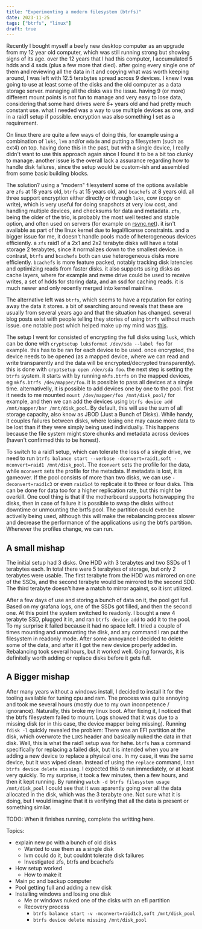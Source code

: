```yaml
---
title: "Experimenting a modern filesystem (btrfs)"
date: 2023-11-25
tags: ["btrfs", "linux"]
draft: true
---
```


Recently I bought myself a beefy new desktop computer as an upgrade from my 12
year old computer, which was still running strong but showing signs of its age.
over the 12 years that I had this computer, I accumulated 5 hdds and 4 ssds
(plus a few more that died). after going every single one of them and reviewing
all the data in it and copying what was worth keeping around, I was left with
12.5 terabytes spread across 9 devices. I knew I was going to use at least some
of the disks and the old computer as a data storage server. managing all the
disks was the issue. having 9 (or more) different mount points is not fun to
manage and very easy to lose data, considering that some hard drives were 8+
years old and had pretty much constant use. what I needed was a way to use
multiple devices as one, and in a raid1 setup if possible. encryption was also
something I set as a requirement.

On linux there are quite a few ways of doing this, for example using a
combination of `luks`, `lvm` and/or `mdadm` and putting a filesystem (such as
ext4) on top. having done this in the past, but with a single device, I really
didn't want to use this approach again since I found it to be a bit too clunky
to manage. another issue is the overall lack a assurance regarding how to
handle disk failures, since the setup would be custom-ish and assembled from
some basic building blocks.

The solution? using a "modern" filesystem! some of the options available are
`zfs` at 18 years old, `btrfs` at 15 years old, and `bcachefs` at 8 years old.
all three support encryption either directly or through `luks`, cow (copy on
write), which is very useful for doing snapshots at very low cost, and handling
multiple devices, and checksums for data and metadata. `zfs`, being the older
of the trio, is probably the most well tested and stable option, and often used
on servers (for example on [rsync.net](https://www.rsync.net/)). it isn't
available as part of the linux kernel due to legal/license constraints. and a
bigger issue for me, it doesn't handle pools made of heterogeneous devices
efficiently. a `zfs` raid1 of a 2x1 and 2x2 terabyte disks will have a total
storage 2 terabytes, since it normalizes down to the smallest device. in
contrast, `btrfs` and `bcachefs` both can use heterogeneous disks more
efficiently. `bcachefs` is more feature packed, notably tracking disk latencies
and optimizing reads from faster disks. it also supports using disks as cache
layers, where for example and nvme drive could be used to receive writes, a set
of hdds for storing data, and an ssd for caching reads. it is much newer and
only recently merged into kernel mainline.

The alternative left was `btrfs`, which seems to have a reputation for eating
away the data it stores. a bit of searching around reveals that these are
usually from several years ago and that the situation has changed. several blog
posts exist with people telling they stories of using `btrfs` without much
issue. one notable post which helped make up my mind was
[this](https://markmcb.com/linux/btrfs/five-years-of-btrfs/).

The setup I went for consisted of encrypting the full disks using `lusk`, which
can be done with `cryptsetup luksformat /dev/sda --label foo` for example. this
has to be ran for each device to be used. once encrypted, the device needs to
be opened (as a mapped device, where we can read and write transparently and
the data will be encrypted/decrypted transparently). this is done with
`cryptsetup open /dev/sda foo`. the next step is setting the `btrfs` system. it
starts with by running `mkfs.btrfs` on the mapped devices, eg `mkfs.btrfs
/dev/mapper/foo`. it is possible to pass all devices at a single time.
alternativelly, it is possible to add devices one by one to the pool. first it
needs to me mounted `mount /dev/mapper/foo /mnt/disk_pool/` for example, and
then we can add the devices using `btrfs device add /mnt/mapper/bar
/mnt/disk_pool`. By default, this will use the sum of all storage capacity,
also know as JBOD (Just a Bunch of Disks). While handy, it couples failures
between disks, where losing one may cause more data to be lost than if they
were simply being used individually. This happens because the file system might
store chunks and metadata across devices (haven't confirmed this to be honest).

To switch to a raid1 setup, which can tolerate the loss of a single drive, we
need to run `btrfs balance start --verbose -dconvert=raid1,soft -mconvert=raid1
/mnt/disk_pool`. The `dconvert` sets the profile for the data, while `mconvert`
sets the profile for the metadata. If metadata is lost, it is gameover. If the
pool consists of more than two disks, we can use `-deconvert=raid1c3` or even
`raid1c4` to replicate it to three or four disks. This can be done for data too
for a higher replication rate, but this might be overkill. One cool thing is
that if the motherboard supports hotswapping the disks, then in case of failure
it is possible to swap the disks without downtime or unmounting the brtfs pool.
The partition could even be activelly being used, although this will make the
rebalancing process slower and decrease the performance of the applications
using the btrfs partition. Whenever the profiles change, we can run.

## A small mishap

The initial setup had 3 disks. One HDD with 3 terabytes and two SSDs of 1
terabytes each. In total there were 5 terabytes of storage, but only 2
terabytes were usable. The first terabyte from the HDD was mirrored on one of
the SSDs, and the second terabyte would be mirrored to the second SDD. The
third terabyte doesn't have a match to mirror against, so it isnt utilized.

After a few days of use and storing a bunch of data on it, the pool got full.
Based on my grafana logs, one of the SSDs got filled, and then the second one.
At this point the system switched to readonly. I bought a new 4 terabyte SSD,
plugged it in, and ran `btrfs device add` to add it to the pool. To my surprise
it failed because it had no space left. I tried a couple of times mounting and
unmounting the disk, and any command I ran put the filesystem in readonly mode.
After some annoyance I decided to delete some of the data, and after it I got
the new device properly added in. Rebalancing took several hours, but it worked
well. Going forwards, it is definitelly worth adding or replace disks before it
gets full.

## A Bigger mishap

After many years without a windows install, I decided to install it for the
tooling available for tuning cpu and ram. The process was quite annoying and
took me several hours (mostly due to my own inconpetence / ignorance).
Naturally, this broke my linux boot. After fixing it, I noticed that the btrfs
filesystem failed to mount. Logs showed that it was due to a missing disk (or
in this case, the device mapper being missing). Running `fdisk -l` quickly
revealed the problem: There was an EFI partition at the disk, which overwrote
the `LUKS` header and basically nuked the data in that disk. Well, this is what
the raid1 setup was for hehe. `btrfs` has a command specifically for replacing
a failed disk, but it is intended when you are adding a new device to replace a
physical one. In my case, it was the same device, but it was wiped clean.
Instead of using the `replace` command, I ran `btrfs device delete missing`. I
expected this to run immediately, or at least very quickly. To my surprise, it
took a few minutes, then a few hours, and then it kept running. By running
`watch -d btrfs filesystem usage /mnt/disk_pool` I could see that it was
aparently going over all the data allocated in the disk, which was the 3
terabyte one. Not sure what it is doing, but I would imagine that it is
verifying that all the data is present or something similar.

TODO: When it finishes running, complete the writting here.

Topics:
- explain new pc with a bunch of old disks
    - Wanted to use them as a single disk
    - lvm could do it, but couldnt tolerate disk failures
    - Investigated zfs, btrfs and bcachefs
- How setup worked
    - How to make it
- Main pc and backup computer
- Pool getting full and adding a new disk
- Installing windows and losing one disk
    - Me or windows nuked one of the disks with an efi partition
    - Recovery process
        - `btrfs balance start -v -mconvert=raid1c3,soft /mnt/disk_pool`
        - `btrfs device delete missing /mnt/disk_pool`
